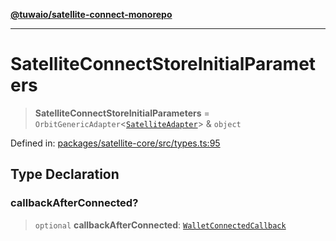 [**@tuwaio/satellite-connect-monorepo**](../../../README.md)

***

# SatelliteConnectStoreInitialParameters

> **SatelliteConnectStoreInitialParameters** = `OrbitGenericAdapter`\<[`SatelliteAdapter`](SatelliteAdapter.md)\> & `object`

Defined in: [packages/satellite-core/src/types.ts:95](https://github.com/TuwaIO/satellite-connect/blob/b81ca5cd9ff4ba89081ddbf83cf1417d89a09170/packages/satellite-core/src/types.ts#L95)

## Type Declaration

### callbackAfterConnected?

> `optional` **callbackAfterConnected**: [`WalletConnectedCallback`](WalletConnectedCallback.md)
